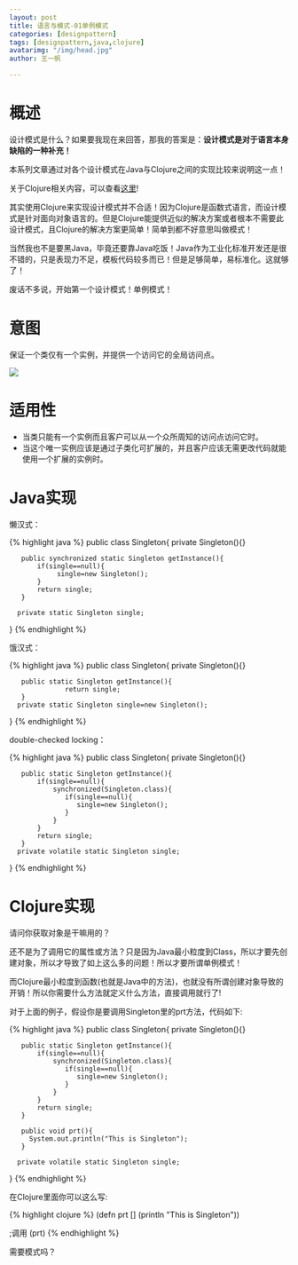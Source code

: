 ```yaml
---
layout: post
title: 语言与模式-01单例模式
categories: [designpattern]
tags: [designpattern,java,clojure]
avatarimg: "/img/head.jpg"
author: 王一帆

---
```


# 概述

设计模式是什么？如果要我现在来回答，那我的答案是：**设计模式是对于语言本身缺陷的一种补充！**

本系列文章通过对各个设计模式在Java与Clojure之间的实现比较来说明这一点！

关于Clojure相关内容，可以查看[这里](/tag/#clojure)!

其实使用Clojure来实现设计模式并不合适！因为Clojure是函数式语言，而设计模式是针对面向对象语言的。但是Clojure能提供近似的解决方案或者根本不需要此设计模式，且Clojure的解决方案更简单！简单到都不好意思叫做模式！

当然我也不是要黑Java，毕竟还要靠Java吃饭！Java作为工业化标准开发还是很不错的，只是表现力不足，模板代码较多而已！但是足够简单，易标准化。这就够了！

废话不多说，开始第一个设计模式！单例模式！

# 意图

保证一个类仅有一个实例，并提供一个访问它的全局访问点。

![]({{site.CDN_PATH}}/assets/designpattern/singleton.jpg)

# 适用性

- 当类只能有一个实例而且客户可以从一个众所周知的访问点访问它时。
- 当这个唯一实例应该是通过子类化可扩展的，并且客户应该无需更改代码就能使用一个扩展的实例时。

# Java实现

懒汉式：

{% highlight java %}
public class Singleton{
       private Singleton(){}

       public synchronized static Singleton getInstance(){
           if(single==null){
                single=new Singleton();
           }
           return single;
       }

      private static Singleton single;
}
{% endhighlight %}

<!-- more -->

饿汉式：

{% highlight java %}
public class Singleton{
       private Singleton(){}

       public static Singleton getInstance(){
                  return single;
       }
      private static Singleton single=new Singleton();
}
{% endhighlight %}

double-checked locking：

{% highlight java %}
public class Singleton{
       private Singleton(){}

       public static Singleton getInstance(){
           if(single==null){
               synchronized(Singleton.class){
                  if(single==null){
                     single=new Singleton();
                  }
               }
           }
           return single;
       }
      private volatile static Singleton single;
}
{% endhighlight %}

# Clojure实现

请问你获取对象是干嘛用的？

还不是为了调用它的属性或方法？只是因为Java最小粒度到Class，所以才要先创建对象，所以才导致了如上这么多的问题！所以才要所谓单例模式！

而Clojure最小粒度到函数(也就是Java中的方法)，也就没有所谓创建对象导致的开销！所以你需要什么方法就定义什么方法，直接调用就行了!

对于上面的例子，假设你是要调用Singleton里的prt方法，代码如下:

{% highlight java %}
public class Singleton{
       private Singleton(){}

       public static Singleton getInstance(){
           if(single==null){
               synchronized(Singleton.class){
                  if(single==null){
                     single=new Singleton();
                  }
               }
           }
           return single;
       }

       public void prt(){
         System.out.println("This is Singleton");
       }

      private volatile static Singleton single;
}
{% endhighlight %}

在Clojure里面你可以这么写:

{% highlight clojure %}
(defn prt []
  (println "This is Singleton"))

;调用
(prt)
{% endhighlight %}

需要模式吗？
